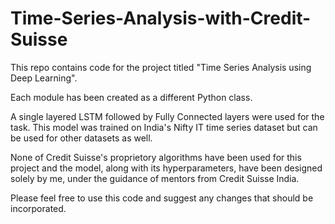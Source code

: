 # Time-Series-Analysis-with-Credit-Suisse

This repo contains code for the project titled "Time Series Analysis using Deep Learning".

Each module has been created as a different Python class. 

A single layered LSTM followed by Fully Connected layers were used for the task. This model was trained on India's Nifty IT time series dataset but can be used for other datasets as well.

None of Credit Suisse's proprietory algorithms have been used for this project and the model, along with its hyperparameters, have been designed solely by me, under the guidance of mentors from Credit Suisse India.

Please feel free to use this code and suggest any changes that should be incorporated.

